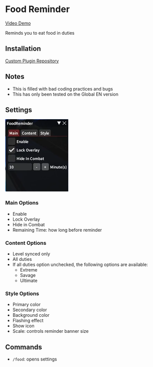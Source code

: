 # Food Reminder

[Video Demo](https://github.com/user-attachments/assets/1a96e950-5107-4af8-98ce-80ffbb3bb7fe)

Reminds you to eat food in duties

## Installation



[Custom Plugin Repository](https://gist.githubusercontent.com/sofia819/fb17fff59d39923fde123538dbf8b92b/raw/sofia-plugins.json)

## Notes
- This is filled with bad coding practices and bugs
- This has only been tested on the Global EN version

## Settings

![main settings](main-settings.png)

### Main Options
- Enable 
- Lock Overlay
- Hide in Combat
- Remaining Time: how long before reminder

### Content Options
- Level synced only
- All duties
- If all duties option unchecked, the following options are available:
    - Extreme
    - Savage
    - Ultimate

### Style Options
- Primary color
- Secondary color
- Background color
- Flashing effect
- Show icon
- Scale: controls reminder banner size


## Commands

-   `/food`: opens settings
